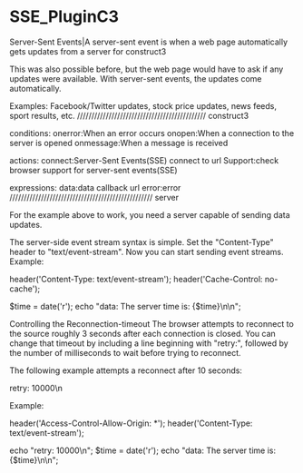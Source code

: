 # SSE_PluginC3
Server-Sent Events|A server-sent event is when a web page automatically gets updates from a server for construct3

This was also possible before, but the web page would have to ask if any updates were available. With server-sent events, the updates come automatically.

Examples: Facebook/Twitter updates, stock price updates, news feeds, sport results, etc.
/////////////////////////////////////////////
construct3

conditions:
onerror:When an error occurs
onopen:When a connection to the server is opened
onmessage:When a message is received

actions:
connect:Server-Sent Events(SSE) connect to url
Support:check browser support for server-sent events(SSE)

expressions:
data:data callback url
error:error
//////////////////////////////////////////////////
server

For the example above to work, you need a server capable of sending data updates.

The server-side event stream syntax is simple. Set the "Content-Type" header to "text/event-stream". Now you can start sending event streams.
Example:

header('Content-Type: text/event-stream');
header('Cache-Control: no-cache');

$time = date('r');
echo "data: The server time is: {$time}\n\n";


Controlling the Reconnection-timeout
The browser attempts to reconnect to the source roughly 3 seconds after each connection is closed. You can change that timeout by including a line beginning with "retry:", followed by the number of milliseconds to wait before trying to reconnect.

The following example attempts a reconnect after 10 seconds:

retry: 10000\n

Example:

header('Access-Control-Allow-Origin: *'); 
header('Content-Type: text/event-stream');

echo "retry: 10000\n";
$time = date('r');
echo "data: The server time is: {$time}\n\n";



